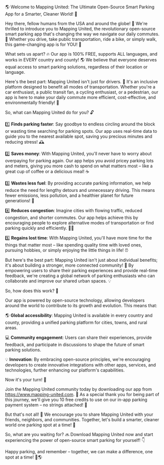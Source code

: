 🌎 Welcome to Mapping United: The Ultimate Open-Source Smart Parking App for a Smarter, Cleaner World! 🚀

Hey there, fellow humans from the USA and around the globe! 👋 We're thrilled to introduce you to Mapping United, the revolutionary open-source smart parking app that's changing the way we navigate our daily commutes. 🚗 Whether you drive, take public transportation, ride a bike, or simply walk, this game-changing app is for YOU! 💪

What sets us apart? 🔥 Our app is 100% FREE, supports ALL languages, and works in EVERY country and county! 🌎 We believe that everyone deserves equal access to smart parking solutions, regardless of their location or language.

Here's the best part: Mapping United isn't just for drivers. 👫 It's an inclusive platform designed to benefit all modes of transportation. Whether you're a car enthusiast, a public transit fan, a cycling enthusiast, or a pedestrian, our app is here to make your daily commute more efficient, cost-effective, and environmentally friendly! 🌟

So, what can Mapping United do for you? 🔓

1️⃣ **Finds parking faster**: Say goodbye to endless circling around the block or wasting time searching for parking spots. Our app uses real-time data to guide you to the nearest available spot, saving you precious minutes and reducing stress! 🕰️

2️⃣ **Saves money**: With Mapping United, you'll never have to worry about overpaying for parking again. Our app helps you avoid pricey parking lots and meters, giving you more cash to spend on what matters most – like a great cup of coffee or a delicious meal! ☕️

3️⃣ **Wastes less fuel**: By providing accurate parking information, we help reduce the need for lengthy detours and unnecessary driving. This means fewer emissions, less pollution, and a healthier planet for future generations! 🌿

4️⃣ **Reduces congestion**: Imagine cities with flowing traffic, reduced congestion, and shorter commutes. Our app helps achieve this by encouraging people to explore alternative modes of transportation or find parking quickly and efficiently. 🚗🔜

5️⃣ **Regains lost time**: With Mapping United, you'll have more time for the things that matter most – like spending quality time with loved ones, pursuing hobbies, or simply enjoying the little things in life! ⏰

But here's the best part: Mapping United isn't just about individual benefits; it's about building a stronger, more connected community! 🌈 By empowering users to share their parking experiences and provide real-time feedback, we're creating a global network of parking enthusiasts who can collaborate and improve our shared urban spaces. 💡

So, how does this work? 🔧

Our app is powered by open-source technology, allowing developers around the world to contribute to its growth and evolution. This means that:

🌎 **Global accessibility**: Mapping United is available in every country and county, providing a unified parking platform for cities, towns, and rural areas.

💻 **Community engagement**: Users can share their experiences, provide feedback, and participate in discussions to shape the future of smart parking solutions.

💡 **Innovation**: By embracing open-source principles, we're encouraging developers to create innovative integrations with other apps, services, and technologies, further enhancing our platform's capabilities.

Now it's your turn! 🎉

Join the Mapping United community today by downloading our app from https://www.mapping-united.com. 📲 As a special thank you for being part of this journey, we'll give you 10 free credits to use on our in-app parking payment system – no strings attached! 💸

But that's not all! 🎁 We encourage you to share Mapping United with your friends, neighbors, and communities. Together, let's build a smarter, cleaner world one parking spot at a time! 🌟

So, what are you waiting for? 🔜 Download Mapping United now and start experiencing the power of open-source smart parking for yourself! 👇

Happy parking, and remember – together, we can make a difference, one spot at a time! 💪🌎